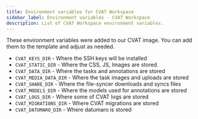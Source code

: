 ```yaml
---
title: Environment variables for CVAT Workspace
sidebar_label: Environment variables - CVAT Workspace
description: List of CVAT Workspace environment variables.
---
```


These environment variables were added to our CVAT image.
You can add them to the template and adjust as needed.

- `CVAT_KEYS_DIR` - Where the SSH keys will be installed
- `CVAT_STATIC_DIR` - Where the CSS, JS, Images are stored.
- `CVAT_DATA_DIR` - Where the tasks and annotations are stored
- `CVAT_MEDIA_DATA_DIR` - Where the task images and uploads are stored
- `CVAT_SHARE_DIR` - Where the file-syncer downloads and syncs files
- `CVAT_MODELS_DIR` - Where the models used for annotations are stored
- `CVAT_LOGS_DIR` - Where some of CVAT logs are stored
- `CVAT_MIGRATIONS_DIR` - Where CVAT migrations are stored
- `CVAT_DATUMARO_DIR` - Where datumaro is stored
